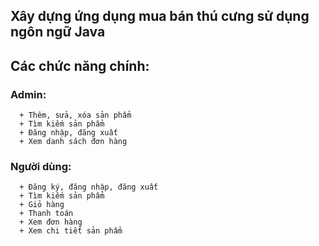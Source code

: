 ## Xây dựng ứng dụng mua bán thú cưng sử dụng ngôn ngữ Java
## Các chức năng chính:
  ### Admin:
      + Thêm, sửa, xóa sản phẩm
      + Tìm kiếm sản phẩm
      + Đăng nhập, đăng xuất
      + Xem danh sách đơn hàng
  ### Người dùng:
      + Đăng ký, đăng nhập, đăng xuất
      + Tìm kiếm sản phẩm
      + Giỏ hàng
      + Thanh toán
      + Xem đơn hàng
      + Xem chi tiết sản phẩm
